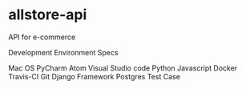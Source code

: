 # allstore-api
API for e-commerce

Development Environment Specs

Mac OS
PyCharm
Atom
Visual Studio code
Python
Javascript
Docker
Travis-CI
Git
Django Framework
Postgres
Test Case
